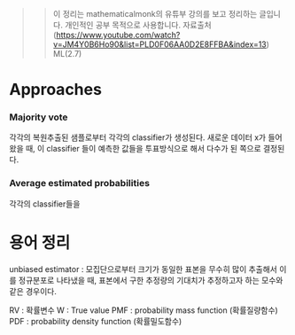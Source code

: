 
>> 이 정리는 mathematicalmonk의 유튜부 강의를 보고 정리하는 글입니다. 개인적인 공부 목적으로 
>> 사용합니다. 
>> 자료출처(https://www.youtube.com/watch?v=JM4Y0B6Ho90&list=PLD0F06AA0D2E8FFBA&index=13)
>>ML(2.7)



# Approaches 

### Majority vote 
  각각의 복원추출된 샘플로부터 각각의 classifier가 생성된다. 새로운 데이터 x가 들어왔을 때, 이 classifier 들이 예측한 값들을 투표방식으로 해서 다수가 된 쪽으로 결정된다. 

### Average estimated probabilities 
   각각의 classifier들을 
# 용어 정리
unbiased estimator : 모집단으로부터 크기가 동일한 표본을 무수히 많이 추출해서 이를 정규분포로 나타냈을 때, 표본에서 구한 추정량의 기대치가 추정하고자 하는 모수와 같은 경우이다.

RV : 확률변수
W : True value
PMF : probability mass function (확률질량함수)
PDF : probability density function (확률밀도함수)